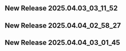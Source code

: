 ## New Release 2025.04.03_03_11_52
## New Release 2025.04.04_02_58_27
## New Release 2025.04.04_03_01_45
